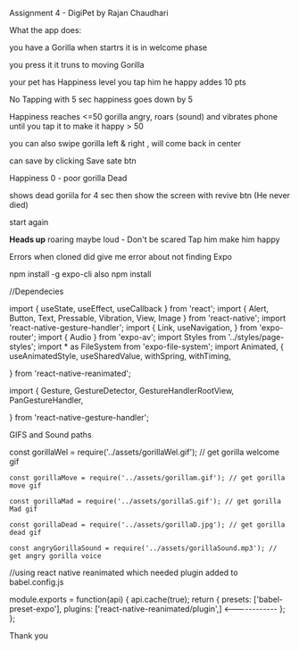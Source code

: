 Assignment 4 - DigiPet by Rajan Chaudhari

What the app does:

you have a Gorilla when startrs it is in welcome phase

you press it it truns to moving Gorilla

your pet has Happiness level you tap him he happy addes 10 pts

No Tapping with 5 sec happiness goes down by 5

Happiness reaches <=50 gorilla angry, roars (sound) and vibrates phone until you tap it to make it happy > 50

you can also swipe gorilla left & right , will come back in center

can save by clicking Save sate btn


Happiness 0 - poor gorilla Dead

shows dead goriila for 4 sec then show the screen with revive btn (He never died)

start again

**Heads up**
roaring maybe loud - Don't be scared Tap him make him happy

Errors
when cloned did give me error about not finding Expo

npm install -g expo-cli
also
npm install

//Dependecies

import { useState, useEffect, useCallback } from 'react';
import { Alert, Button, Text, Pressable, Vibration, View, Image } from 'react-native';
import 'react-native-gesture-handler';
import { Link, useNavigation,  } from 'expo-router';
import { Audio } from 'expo-av';
import Styles from '../styles/page-styles';
import * as FileSystem from 'expo-file-system';
import Animated, {
    useAnimatedStyle,
    useSharedValue,
    withSpring,
    withTiming,


} from 'react-native-reanimated';

import {
    Gesture,
    GestureDetector,
    GestureHandlerRootView,
    PanGestureHandler,
    
} from 'react-native-gesture-handler';


GIFS and Sound paths 

  const gorillaWel = require('../assets/gorillaWel.gif'); // get gorilla welcome gif
  
    const gorillaMove = require('../assets/gorillam.gif'); // get gorilla move gif
    
    const gorillaMad = require('../assets/gorillaS.gif'); // get gorilla Mad gif
    
    const gorillaDead = require('../assets/gorillaD.jpg'); // get gorilla dead gif
    
    const angryGorillaSound = require('../assets/gorillaSound.mp3'); // get angry gorilla voice

//using react native reanimated which needed plugin added to babel.config.js

module.exports = function(api) {
  api.cache(true);
  return {
      presets: ['babel-preset-expo'],
      plugins: ['react-native-reanimated/plugin',] <------------
  };
};

Thank you
